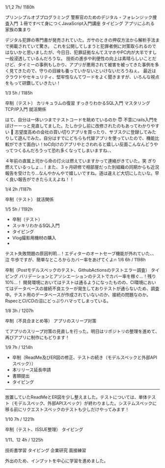 1/1,2  7h/ 1180h

プリンシプルオブプログラミング
警察官のためのデジタル・フォレンジック捜査入門
１冊ですべて身につくJavaScript入門講座
タイピング
アプリにふれる
家族の集まり

デジタル犯罪の専門書が発売されていた。ガサのときの押収方法から解析手法まで掲載されていて驚き。
これを公開してしまうと犯罪者側に対策取られるのではないかと思いましたが、今日日、犯罪証拠なんてスマホやPC内が大半ですし一般浸透しているんだろうな。 
技術の進歩や利便性の向上は素晴らしいことだけど、タイミーの事例もしかり、アプリが悪用されて被害を被ってきた事例を多く見てきたので、守りの目線も養っていかないといけないだろうねぇ。
最近はクラウドやセキュリティ、堅牢性なんてワードをよく聞きますが、いろんな視点をもって研鑽していきたい！

1/3  5h / 1185h

卒制（テスト）
カリキュラムの復習
すっきりわかるSQL入門
マスタリングTCP/IP入門
就活関係

はて、自分は一体いつまでテストコードを眺めているのか :innocent: 
不意にrails入門をぼけーーっと見直してました。たしか少し前に改修されたのもあってわかりやすい :low_brightness: 
志望度高めの会社の買い切りアプリを買ったり、サブスクに登録してみたりして遊んでみた。自分はすでにどちらも代替アプリを使っていたので、機能比較ができて面白い！toC向けのアプリやとさわれると嬉しい反面こんなんどうやってつくるんだろうって恐れ多くなってしまいますね、、

４年前の直属上司から命の灯火は燃えていますかって連絡がきていた。笑 ぎり燃えているっしょ...！また、３ヶ月研修で相部屋だった別組織の同期からも近況報告を受けたり...なんやかんやで嬉しいですね。道は違えど大切にしたいな。早く良い報告ができたらええよね！！ 

1/4 2h /1187h

卒制（テスト）
就活関係

1/5  5h / 1192h
* 卒制（テスト）
* スッキリわかるSQL入門
* タイピング
* Vlog撮影用機材の購入
*


テスト失敗問題の原因判明...！エディターのオートセーブ機能が外れていた、、泣 牛歩ですが、簡単なところからカバー率をあげてくよ🔥
1/6  6h / 1198h

卒制（Postモデルスペックのテスト、GithubActionsのテストエラー調査）
タイピング
バリデーションとアソシエーションのテストでカバー率を稼ぐ...！残り10%...！
開発環境においてはテストは通るようになったものの、CI環境においてはデータベースの接続不良エラーが発生しておりテストが通らないため、調査中。テスト用のデータベースが作成されていないのか、接続の問題なのか。RspecとCI/CDの沼にどっぷりハマってしまっている。

1/8  3h / 1207h

卒制（不具合まとめ等）
アプリのスリープ対策

てアプリのスリープ対策の見直しを行った。明日はリポジトリの整理を進めて、再びアプリに制作にもどります！

1/9  7h / 1214h
* 卒制（ReadMe及びER図の修正、テストの続き（モデルスペックと外部APIスペック））
* 本リリース延長申請
* 書類提出
* タイピング
***
放置していたReadMeとER図を少し整えました。テストについては、単体テスト（モデルスペック、外部APIスペック）が終わりました。システムスペックに移る前にリクエストスペックのテストも少しだけやってみます！

1/10  7h / 1221h

卒制（テスト、ISSUE整理）
タイピング

1/11、12 4h / 1225h

技術書学習
タイピング
企業研究
面接練習

外出のため、インプットを中心に学習を進めました。
